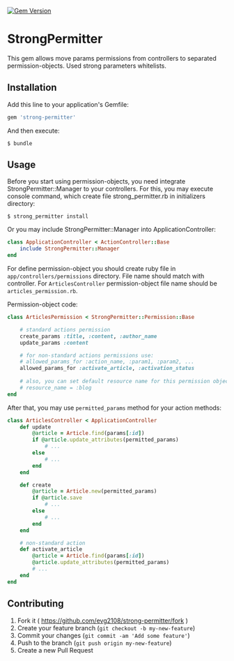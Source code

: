 [![Gem Version](https://badge.fury.io/rb/strong-permitter.svg)](https://badge.fury.io/rb/strong-permitter)

# StrongPermitter

This gem allows move params permissions from controllers to separated permission-objects. Used strong parameters whitelists.

## Installation

Add this line to your application's Gemfile:

```ruby
gem 'strong-permitter'
```

And then execute:

    $ bundle

## Usage

Before you start using permission-objects, you need integrate StrongPermitter::Manager to your controllers.
For this, you may execute console command, which create file strong_permitter.rb in initializers directory:

    $ strong_permitter install

Or you may include StrongPermitter::Manager into ApplicationController:

```ruby
class ApplicationController < ActionController::Base
    include StrongPermitter::Manager
end
```

For define permission-object you should create ruby file in `app/controllers/permissions` directory.
File name should match with controller. For `ArticlesController` permission-object file name should be `articles_permission.rb`.

Permission-object code:

```ruby
class ArticlesPermission < StrongPermitter::Permission::Base

    # standard actions permission
    create_params :title, :content, :author_name
    update_params :content

    # for non-standard actions permissions use:
    # allowed_params_for :action_name, :param1, :param2, ...
    allowed_params_for :activate_article, :activation_status
    
    # also, you can set default resource name for this permission object (by default used controller name):
    # resource_name = :blog
end
```

After that, you may use `permitted_params` method for your action methods:

```ruby
class ArticlesController < ApplicationController
    def update
        @article = Article.find(params[:id])
        if @article.update_attributes(permitted_params)
            # ...
        else
            # ...
        end
    end

    def create
        @article = Article.new(permitted_params)
        if @article.save
            # ...
        else
            # ...
        end
    end

    # non-standard action
    def activate_article
        @article = Article.find(params[:id])
        @article.update_attributes(permitted_params)
        # ...
    end
end
```

## Contributing

1. Fork it ( https://github.com/evg2108/strong-permitter/fork )
2. Create your feature branch (`git checkout -b my-new-feature`)
3. Commit your changes (`git commit -am 'Add some feature'`)
4. Push to the branch (`git push origin my-new-feature`)
5. Create a new Pull Request
